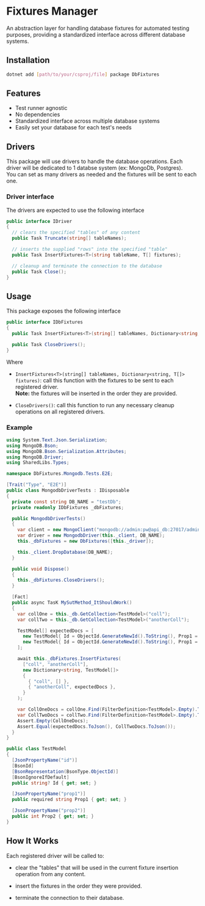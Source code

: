 # Fixtures Manager

An abstraction layer for handling database fixtures for automated testing purposes, providing a standardized interface across different database systems.

## Installation

```sh
dotnet add [path/to/your/csproj/file] package DbFixtures
```

## Features

* Test runner agnostic
* No dependencies
* Standardized interface across multiple database systems
* Easily set your database for each test's needs

## Drivers

This package will use drivers to handle the database operations.
Each driver will be dedicated to 1 databse system (ex: MongoDb, Postgres).  
You can set as many drivers as needed and the fixtures will be sent to each one.

### Driver interface

The drivers are expected to use the following interface

```c#
public interface IDriver
{
  // clears the specified "tables" of any content
  public Task Truncate(string[] tableNames);

  // inserts the supplied "rows" into the specified "table"
  public Task InsertFixtures<T>(string tableName, T[] fixtures);

  // cleanup and terminate the connection to the database
  public Task Close();
}
```

## Usage

This package exposes the following interface

```c#
public interface IDbFixtures
{
  public Task InsertFixtures<T>(string[] tableNames, Dictionary<string, T[]> fixtures);

  public Task CloseDrivers();
}
```

Where

* `InsertFixtures<T>(string[] tableNames, Dictionary<string, T[]> fixtures)`: call this function with the fixtures to be sent to each registered driver.  
**Note:** the fixtures will be inserted in the order they are provided.

* `CloseDrivers()`: call this function to run any necessary cleanup operations on all registered drivers.

### Example

```c#
using System.Text.Json.Serialization;
using MongoDB.Bson;
using MongoDB.Bson.Serialization.Attributes;
using MongoDB.Driver;
using SharedLibs.Types;

namespace DbFixtures.Mongodb.Tests.E2E;

[Trait("Type", "E2E")]
public class MongodbDriverTests : IDisposable
{
  private const string DB_NAME = "testDb";
  private readonly IDbFixtures _dbFixtures;

  public MongodbDriverTests()
  {
    var client = new MongoClient("mongodb://admin:pw@api_db:27017/admin?authMechanism=SCRAM-SHA-256");
    var driver = new MongodbDriver(this._client, DB_NAME);
    this._dbFixtures = new DbFixtures([this._driver]);

    this._client.DropDatabase(DB_NAME);
  }

  public void Dispose()
  {
    this._dbFixtures.CloseDrivers();
  }

  [Fact]
  public async TasK MySutMethod_ItShouldWork()
  {
    var collOne = this._db.GetCollection<TestModel>("coll");
    var collTwo = this._db.GetCollection<TestModel>("anotherColl");

    TestModel[] expectedDocs = [
      new TestModel{ Id = ObjectId.GenerateNewId().ToString(), Prop1 = "final doc 1" },
      new TestModel{ Id = ObjectId.GenerateNewId().ToString(), Prop1 = "final doc 2", Prop2 = 123 },
    ];

    await this._dbFixtures.InsertFixtures(
      ["coll", "anotherColl"],
      new Dictionary<string, TestModel[]>
      {
        { "coll", [] },
        { "anotherColl", expectedDocs },
      }
    );

    var CollOneDocs = collOne.Find(FilterDefinition<TestModel>.Empty).ToList();
    var CollTwoDocs = collTwo.Find(FilterDefinition<TestModel>.Empty).ToList();
    Assert.Empty(CollOneDocs);
    Assert.Equal(expectedDocs.ToJson(), CollTwoDocs.ToJson());
  }
}

public class TestModel
{
  [JsonPropertyName("id")]
  [BsonId]
  [BsonRepresentation(BsonType.ObjectId)]
  [BsonIgnoreIfDefault]
  public string? Id { get; set; }

  [JsonPropertyName("prop1")]
  public required string Prop1 { get; set; }

  [JsonPropertyName("prop2")]
  public int Prop2 { get; set; }
}
```

## How It Works

Each registered driver will be called to:

* clear the "tables" that will be used in the current fixture insertion operation from any content.

* insert the fixtures in the order they were provided.

* terminate the connection to their database.
